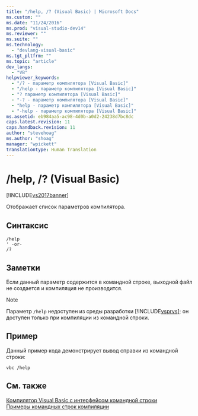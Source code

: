 ```yaml
---
title: "/help, /? (Visual Basic) | Microsoft Docs"
ms.custom: ""
ms.date: "11/24/2016"
ms.prod: "visual-studio-dev14"
ms.reviewer: ""
ms.suite: ""
ms.technology: 
  - "devlang-visual-basic"
ms.tgt_pltfrm: ""
ms.topic: "article"
dev_langs: 
  - "VB"
helpviewer_keywords: 
  - "/? - параметр компилятора [Visual Basic]"
  - "/help - параметр компилятора [Visual Basic]"
  - "? параметр компилятора [Visual Basic]"
  - "-? - параметр компилятора [Visual Basic]"
  - "help - параметр компилятора [Visual Basic]"
  - "-help - параметр компилятора [Visual Basic]"
ms.assetid: eb984aa5-ac98-4d0b-a0d2-24238d7bc8dc
caps.latest.revision: 11
caps.handback.revision: 11
author: "stevehoag"
ms.author: "shoag"
manager: "wpickett"
translationtype: Human Translation
---
```

# /help, /? (Visual Basic)
[!INCLUDE[vs2017banner](../../../csharp/includes/vs2017banner.md)]

Отображает список параметров компилятора.  
  
## Синтаксис  
  
```  
/help  
' -or-  
/?  
```  
  
## Заметки  
 Если данный параметр содержится в командной строке, выходной файл не создается и компиляция не производится.  
  
> [!NOTE]
>  Параметр `/help` недоступен из среды разработки [!INCLUDE[vsprvs](../../../csharp/includes/vsprvs_md.md)]; он доступен только при компиляции из командной строки.  
  
## Пример  
 Данный пример кода демонстрирует вывод справки из командной строки:  
  
```  
vbc /help  
```  
  
## См. также  
 [Компилятор Visual Basic с интерфейсом командной строки](../../../visual-basic/reference/command-line-compiler/index.md)   
 [Примеры командных строк компиляции](../../../visual-basic/reference/command-line-compiler/sample-compilation-command-lines.md)